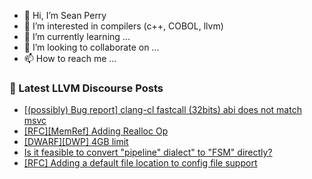 - 👋 Hi, I’m Sean Perry
- 👀 I’m interested in compilers (c++, COBOL, llvm)
- 🌱 I’m currently learning ...
- 💞️ I’m looking to collaborate on ...
- 📫 How to reach me ...

<!---
s66perry/s66perry is a ✨ special ✨ repository because its `README.md` (this file) appears on your GitHub profile.
You can click the Preview link to take a look at your changes.
--->
### 📕 Latest LLVM Discourse Posts

<!-- DISCOURSE-LLVM:START -->
- [[&lpar;possibly&rpar; Bug report] clang-cl fastcall &lpar;32bits&rpar; abi does not match msvc](https://discourse.llvm.org/t/possibly-bug-report-clang-cl-fastcall-32bits-abi-does-not-match-msvc/65260#post_6)
- [[RFC][MemRef] Adding Realloc Op](https://discourse.llvm.org/t/rfc-memref-adding-realloc-op/65132#post_12)
- [[DWARF][DWP] 4GB limit](https://discourse.llvm.org/t/dwarf-dwp-4gb-limit/63902#post_13)
- [Is it feasible to convert &quot;pipeline&quot; dialect&quot; to &quot;FSM&quot; directly?](https://discourse.llvm.org/t/is-it-feasible-to-convert-pipeline-dialect-to-fsm-directly/65207#post_4)
- [[RFC] Adding a default file location to config file support](https://discourse.llvm.org/t/rfc-adding-a-default-file-location-to-config-file-support/63606?page=2#post_27)
<!-- DISCOURSE-LLVM:END -->

